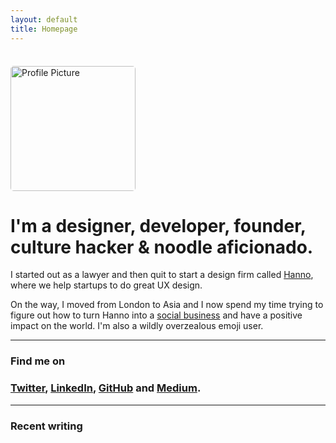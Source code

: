 ```yaml
---
layout: default
title: Homepage
---
```


<div class="row">
  <div class="col-sm-4">
    <img style="margin: 22px 25px 0 0; width: 200px; max-width: 100%; border-radius: 5px;" class="right" src="{{ site.baseurl }}/assets/img/avatar.jpg" alt="Profile Picture" title="wow, very face, such photograph, wow">
  </div>
  <div class="col-sm-8">
    <h1>I'm a designer, developer, founder, culture hacker &amp; noodle aficionado.</h1>
    <p class="lead">I started out as a lawyer and then quit to start a design firm called <a href="http://hanno.co">Hanno</a>, where we help startups to do great UX design.</p>
    <p class="lead">On the way, I moved from London to Asia and I now spend my time trying to figure out how to turn Hanno into a <a href="https://en.wikipedia.org/wiki/Social_business" title="social business">social business</a> and have a positive impact on the world. I'm also a wildly overzealous emoji user.</p>
  </div>
</div>

<hr>

<div class="row">
  <div class="col-sm-4">
    <h3>Find me on</h3>
  </div>
  <div class="col-sm-8">
    <h3><a href="https://twitter.com/jon_lay" title="">Twitter</a>, <a href="https://www.linkedin.com/in/jonlay" title="LinkedIn">LinkedIn</a>, <a href="https://github.com/jonlay" title="GitHub">GitHub</a> and <a href="https://medium.com/@jon_lay" title="Medium">Medium</a>.</h3>
  </div>
</div>

<hr>

<div class="row">
  <div class="col-lg-4">
    <h3>Recent writing</h3>
  </div>
  <div class="col-lg-8">
    <div id="ajax-container"></div>
    <div class="post-index" class="container">
      <ul class="posts post-list list-unstyled" id="container">
      </ul>
    </div>
  </div>
</div>

<script type="text/html" id="exampleTemplate">
  <li class="post-stub" >
    <p class="lead"><a title="<!=title!>" href="<!=link!>"><!=title!></a></p>
  </li>
</script>
